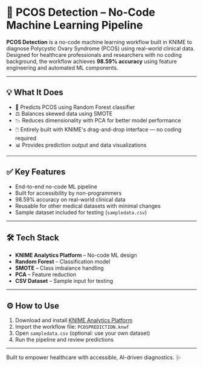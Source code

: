 # 🧬 PCOS Detection – No-Code Machine Learning Pipeline

**PCOS Detection** is a no-code machine learning workflow built in KNIME to diagnose Polycystic Ovary Syndrome (PCOS) using real-world clinical data. Designed for healthcare professionals and researchers with no coding background, the workflow achieves **98.59% accuracy** using feature engineering and automated ML components.

---

## 💡 What It Does

- 🧠 Predicts PCOS using Random Forest classifier  
- ⚖️ Balances skewed data using SMOTE  
- 📉 Reduces dimensionality with PCA for better model performance  
- 🖱️ Entirely built with KNIME's drag-and-drop interface — no coding required  
- 📊 Provides prediction output and data visualizations  

---

## ✅ Key Features

- End-to-end no-code ML pipeline  
- Built for accessibility by non-programmers  
- 98.59% accuracy on real-world clinical data  
- Reusable for other medical datasets with minimal changes  
- Sample dataset included for testing (`sampledata.csv`)  

---

## 🛠 Tech Stack

- **KNIME Analytics Platform** – No-code ML design  
- **Random Forest** – Classification model  
- **SMOTE** – Class imbalance handling  
- **PCA** – Feature reduction  
- **CSV Dataset** – Sample input for testing  

---

## ⚙️ How to Use

1. Download and install [KNIME Analytics Platform](https://www.knime.com/downloads)
2. Import the workflow file: `PCOSPREDICTION.knwf`
3. Open `sampledata.csv` (optional: use your own dataset)
4. Run the pipeline and review predictions

---

Built to empower healthcare with accessible, AI-driven diagnostics. 🩺

